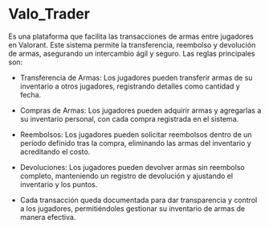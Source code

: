 # Valo_Trader 
Es una plataforma que facilita las transacciones de armas entre jugadores en Valorant. Este sistema permite la transferencia, reembolso y devolución de armas, asegurando un intercambio ágil y seguro. Las reglas principales son:

- Transferencia de Armas: Los jugadores pueden transferir armas de su inventario a otros jugadores, registrando detalles como cantidad y fecha.

- Compras de Armas: Los jugadores pueden adquirir armas y agregarlas a su inventario personal, con cada compra registrada en el sistema.

- Reembolsos: Los jugadores pueden solicitar reembolsos dentro de un período definido tras la compra, eliminando las armas del inventario y acreditando el costo.

- Devoluciones: Los jugadores pueden devolver armas sin reembolso completo, manteniendo un registro de devolución y ajustando el inventario y los puntos.

- Cada transacción queda documentada para dar transparencia y control a los jugadores, permitiéndoles gestionar su inventario de armas de manera efectiva.
